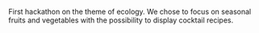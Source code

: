 First hackathon on the theme of ecology.
We chose to focus on seasonal fruits and vegetables with the possibility to display cocktail recipes.
